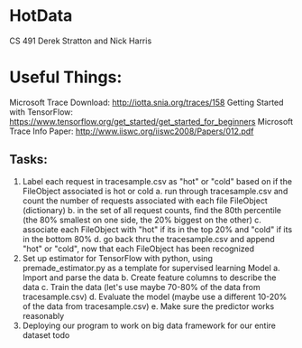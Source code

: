 # HotData

CS 491
Derek Stratton and Nick Harris

# Useful Things:
Microsoft Trace Download: http://iotta.snia.org/traces/158
Getting Started with TensorFlow: https://www.tensorflow.org/get_started/get_started_for_beginners
Microsoft Trace Info Paper: http://www.iiswc.org/iiswc2008/Papers/012.pdf

## Tasks:
1. Label each request in tracesample.csv as "hot" or "cold" based on if the FileObject associated is hot or cold
  a. run through tracesample.csv and count the number of requests associated with each file FileObject (dictionary)
  b. in the set of all request counts, find the 80th percentile (the 80% smallest on one side, the 20% biggest on the other)
  c. associate each FileObject with "hot" if its in the top 20% and "cold" if its in the bottom 80%
  d. go back thru the tracesample.csv and append "hot" or "cold", now that each FileObject has been recognized
2. Set up estimator for TensorFlow with python, using premade_estimator.py as a template for supervised learning Model
  a. Import and parse the data
  b. Create feature columns to describe the data
  c. Train the data (let's use maybe 70-80% of the data from tracesample.csv)
  d. Evaluate the model (maybe use a different 10-20% of the data from tracesample.csv)
  e. Make sure the predictor works reasonably
3. Deploying our program to work on big data framework for our entire dataset
  todo
